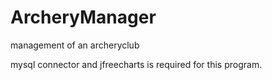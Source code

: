 # ArcheryManager
management of an archeryclub

mysql connector  and jfreecharts is required for this program.
